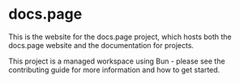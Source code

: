# docs.page

This is the website for the docs.page project, which hosts both the docs.page website and the documentation for projects.

This project is a managed workspace using Bun - please see the contributing guide for more information and how to get started.
